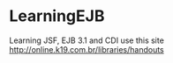 # LearningEJB
Learning JSF, EJB  3.1 and CDI use this site http://online.k19.com.br/libraries/handouts
